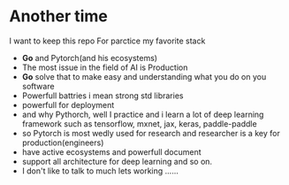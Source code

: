 # Another time
I want to keep this repo For parctice my favorite stack
- **Go** and Pytorch(and his ecosystems)
- The most issue in the field of AI is Production
- **Go** solve that to make easy and understanding what you do on you software
- Powerfull battries i mean strong std libraries
- powerfull for deployment
- and why Pythorch, well I practice and i learn a lot of deep learning framework such as tensorflow, mxnet, jax, keras, paddle-paddle
- so Pytorch is most wedly used for research and researcher is a key for production(engineers)
- have active ecosystems and powerfull document
- support all architecture for deep learning and so on.
- I don't like to talk to much lets working ......
